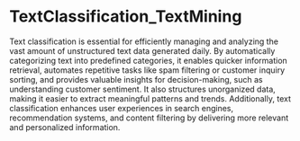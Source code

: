 # TextClassification_TextMining

Text classification is essential for efficiently managing and analyzing the vast amount of unstructured text data generated daily. By automatically categorizing text into predefined categories, it enables quicker information retrieval, automates repetitive tasks like spam filtering or customer inquiry sorting, and provides valuable insights for decision-making, such as understanding customer sentiment. It also structures unorganized data, making it easier to extract meaningful patterns and trends. Additionally, text classification enhances user experiences in search engines, recommendation systems, and content filtering by delivering more relevant and personalized information.

